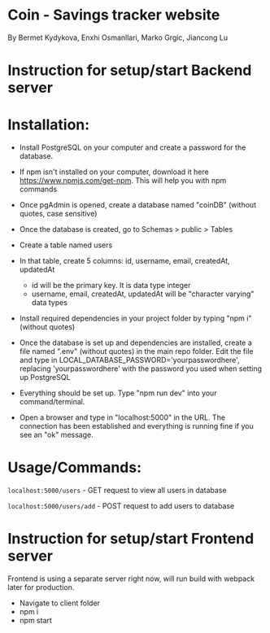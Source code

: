 # Coin - Savings tracker website 
By Bermet Kydykova, Enxhi Osmanllari, Marko Grgic, Jiancong Lu

# Instruction for setup/start Backend server

# Installation:

- Install PostgreSQL on your computer and create a password for the database.
- If npm isn't installed on your computer, download it here https://www.npmjs.com/get-npm. This will help you with npm commands
- Once pgAdmin is opened, create a database named "coinDB" (without quotes, case sensitive)
- Once the database is created, go to Schemas > public > Tables
- Create a table named users
- In that table, create 5 columns: id, username, email, createdAt, updatedAt
  - id will be the primary key. It is data type integer
  - username, email, createdAt, updatedAt will be "character varying" data types

- Install required dependencies in your project folder by typing "npm i" (without quotes)
- Once the database is set up and dependencies are installed, create a file named ".env" (without quotes) in the main repo folder. Edit the file and type in LOCAL_DATABASE_PASSWORD='yourpasswordhere', replacing 'yourpasswordhere' with the password you used when setting up PostgreSQL

- Everything should be set up. Type "npm run dev" into your command/terminal. 
- Open a browser and type in "localhost:5000" in the URL. The connection has been established and everything is running fine if you see an "ok" message.


# Usage/Commands:
`localhost:5000/users` - GET request to view all users in database

`localhost:5000/users/add` - POST request to add users to database

# Instruction for setup/start Frontend server
Frontend is using a separate server right now, will run build with webpack later for production.
- Navigate to client folder
- npm i
- npm start
